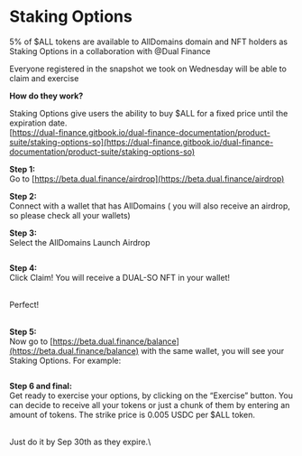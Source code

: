 # Staking Options

5% of $ALL tokens are available to AllDomains domain and NFT holders as Staking Options in a collaboration with @Dual Finance&#x20;

Everyone registered in the snapshot we took on Wednesday will be able to claim and exercise

**How do they work?**&#x20;

Staking Options give users the ability to buy $ALL for a fixed price until the expiration date.\
[https://dual-finance.gitbook.io/dual-finance-documentation/product-suite/staking-options-so](https://dual-finance.gitbook.io/dual-finance-documentation/product-suite/staking-options-so)

**Step 1:** \
Go to [https://beta.dual.finance/airdrop](https://beta.dual.finance/airdrop)

**Step 2:** \
Connect with a wallet that has AllDomains ( you will also receive an airdrop, so please check all your wallets)

**Step 3:** \
Select the AllDomains Launch Airdrop

<figure><img src="https://lh3.googleusercontent.com/B9YCZR4bdhzNQPs9LMCXNbevS9qT1vs2-uj3hlm25TGHbWoZlmVDOP7iBPdoUGTlKqDB9XvLtS6s-XAAW7GWdVjdmjAIqGdlAJXm0xSgCxIRM3AEyjBkpefB02PnenOOsp4gDrTc6ivqt9e-4Zk78BY" alt=""><figcaption></figcaption></figure>



**Step 4:** \
Click Claim! You will receive a DUAL-SO NFT in your wallet!

\
Perfect!

\
**Step 5:**\
Now go to [https://beta.dual.finance/balance](https://beta.dual.finance/balance) with the same wallet, you will see your Staking Options. For example:

<figure><img src="https://lh6.googleusercontent.com/TxnWIsWSbcA43x-2lCwI_VHU_COtbS6HMvcoiRoqrf8VXsqRI7JF4-tKAmLcInawztZ1fW6lL42zso5YmEGMAoQARXhcbjC-JSGkt0pVLKwsXjs51ihveohegPEUz8GgK1EY900K0v4_Peu-BPGOegA" alt=""><figcaption></figcaption></figure>

**Step 6 and final:** \
Get ready to exercise your options, by clicking on the “Exercise” button. You can decide to receive all your tokens or just a chunk of them by entering an amount of tokens.  The strike price is 0.005 USDC per $ALL token.&#x20;

\
Just do it by Sep 30th as they expire.\
